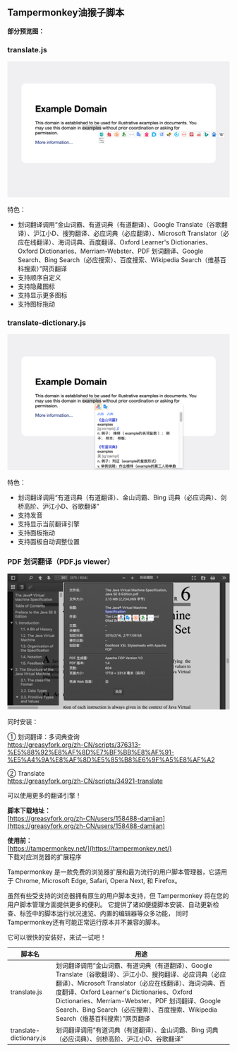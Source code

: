 ## Tampermonkey油猴子脚本

**部分预览图：**

### translate.js

![translate.png](translate/translate.png)

特色：  
* 划词翻译调用“金山词霸、有道词典（有道翻译）、Google Translate（谷歌翻译）、沪江小D、搜狗翻译、必应词典（必应翻译）、Microsoft Translator（必应在线翻译）、海词词典、百度翻译、Oxford Learner's Dictionaries、Oxford Dictionaries、Merriam-Webster、PDF 划词翻译、Google Search、Bing Search（必应搜索）、百度搜索、Wikipedia Search（维基百科搜索）”网页翻译
* 支持顺序自定义
* 支持隐藏图标
* 支持显示更多图标
* 支持图标拖动

### translate-dictionary.js

![translate-dictionary.png](translate/translate-dictionary.png)

特色：  
* 划词翻译调用“有道词典（有道翻译）、金山词霸、Bing 词典（必应词典）、剑桥高阶、沪江小D、谷歌翻译”
* 支持发音
* 支持显示当前翻译引擎
* 支持面板拖动
* 支持面板自动调整位置

### PDF 划词翻译（PDF.js viewer）

![translate-pdf.png](translate/translate-pdf.png)

同时安装：

① 划词翻译：多词典查询  
https://greasyfork.org/zh-CN/scripts/376313-%E5%88%92%E8%AF%8D%E7%BF%BB%E8%AF%91-%E5%A4%9A%E8%AF%8D%E5%85%B8%E6%9F%A5%E8%AF%A2

② Translate  
https://greasyfork.org/zh-CN/scripts/34921-translate

可以使用更多的翻译引擎！

**脚本下载地址：**  
[https://greasyfork.org/zh-CN/users/158488-damijan](https://greasyfork.org/zh-CN/users/158488-damijan)

**使用前：**  
[https://tampermonkey.net/](https://tampermonkey.net/)  
下载对应浏览器的扩展程序

Tampermonkey 是一款免费的浏览器扩展和最为流行的用户脚本管理器，它适用于 Chrome, Microsoft Edge, Safari, Opera Next, 和 Firefox。

虽然有些受支持的浏览器拥有原生的用户脚本支持，但 Tampermonkey 将在您的用户脚本管理方面提供更多的便利。 它提供了诸如便捷脚本安装、自动更新检查、标签中的脚本运行状况速览、内置的编辑器等众多功能， 同时Tampermonkey还有可能正常运行原本并不兼容的脚本。

它可以很快的安装好，来试一试吧！

脚本名 | 用途
-|-
translate.js|划词翻译调用“金山词霸、有道词典（有道翻译）、Google Translate（谷歌翻译）、沪江小D、搜狗翻译、必应词典（必应翻译）、Microsoft Translator（必应在线翻译）、海词词典、百度翻译、Oxford Learner's Dictionaries、Oxford Dictionaries、Merriam-Webster、PDF 划词翻译、Google Search、Bing Search（必应搜索）、百度搜索、Wikipedia Search（维基百科搜索）”网页翻译
translate-dictionary.js|划词翻译调用“有道词典（有道翻译）、金山词霸、Bing 词典（必应词典）、剑桥高阶、沪江小D、谷歌翻译”

